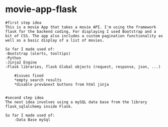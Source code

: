 # movie-app-flask

    #first step idea    
    This is a movie App that takes a movie API. I'm using the framework flask for the backend coding. For displaying I used Bootstrap and a bit of CSS. The app also includes a custom pagination functionality as well as a basic display of a list of movies.

    So far I made used of:
    -Bootstrap (alerts, tooltips)
    -Python
    -Jinja2 Engine
    -Flask libraries, flask Global objects (request, response, json, ...)

        #issues fixed
        *empty search results
        *disable prev&next buttons from html jinja


    #second step idea
    The next idea involves using a mySQL data base from the library flask_sqlalchemy inside Flask. 
    
    So far I made used of:
        -Data Base mySql